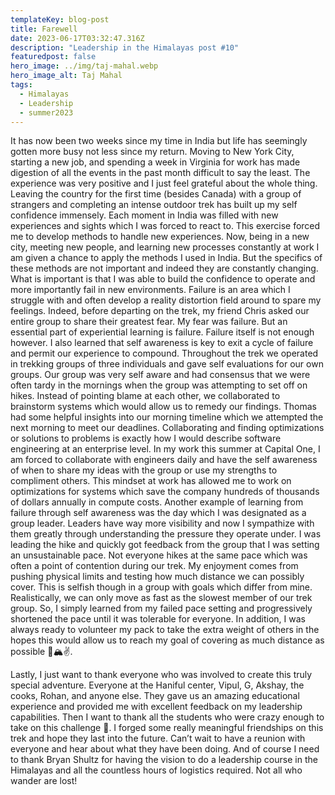 ```yaml
---
templateKey: blog-post
title: Farewell
date: 2023-06-17T03:32:47.316Z
description: "Leadership in the Himalayas post #10"
featuredpost: false
hero_image: ../img/taj-mahal.webp
hero_image_alt: Taj Mahal
tags:
  - Himalayas
  - Leadership
  - summer2023
---
```

It has now been two weeks since my time in India but life has seemingly gotten more busy not less since my return. Moving to New York City, starting a new job, and spending a week in Virginia for work has made digestion of all the events in the past month difficult to say the least. The experience was very positive and I just feel grateful about the whole thing. Leaving the country for the first time (besides Canada) with a group of strangers and completing an intense outdoor trek has built up my self confidence immensely. Each moment in India was filled with new experiences and sights which I was forced to react to. This exercise forced me to develop methods to handle new experiences. Now, being in a new city, meeting new people, and learning new processes constantly at work I am given a chance to apply the methods I used in India. But the specifics of these methods are not important and indeed they are constantly changing. What is important is that I was able to build the confidence to operate and more importantly fail in new environments. Failure is an area which I struggle with and often develop a reality distortion field around to spare my feelings. Indeed, before departing on the trek, my friend Chris asked our entire group to share their greatest fear. My fear was failure. But an essential part of experiential learning is failure. Failure itself is not enough however. I also learned that self awareness is key to exit a cycle of failure and permit our experience to compound. Throughout the trek we operated in trekking groups of three individuals and gave self evaluations for our own groups. Our group was very self aware and had consensus that we were often tardy in the mornings when the group was attempting to set off on hikes. Instead of pointing blame at each other, we collaborated to brainstorm systems which would allow us to remedy our findings. Thomas had some helpful insights into our morning timeline which we attempted the next morning to meet our deadlines. Collaborating and finding optimizations or solutions to problems is exactly how I would describe software engineering at an enterprise level. In my work this summer at Capital One, I am forced to collaborate with engineers daily and have the self awareness of when to share my ideas with the group or use my strengths to compliment others. This mindset at work has allowed me to work on optimizations for systems which save the company hundreds of thousands of dollars annually in compute costs. Another example of learning from failure through self awareness was the day which I was designated as a group leader. Leaders have way more visibility and now I sympathize with them greatly through understanding the pressure they operate under. I was leading the hike and quickly got feedback from the group that I was setting an unsustainable pace. Not everyone hikes at the same pace which was often a point of contention during our trek. My enjoyment comes from pushing physical limits and testing how much distance we can possibly cover. This is selfish though in a group with goals which differ from mine. Realistically, we can only move as fast as the slowest member of our trek group. So, I simply learned from my failed pace setting and progressively shortened the pace until it was tolerable for everyone. In addition, I was always ready to volunteer my pack to take the extra weight of others in the hopes this would allow us to reach my goal of covering as much distance as possible 🙌🏔✌️.

Lastly, I just want to thank everyone who was involved to create this truly special adventure. Everyone at the Haniful center, Vipul, G, Akshay, the cooks, Rohan, and anyone else. They gave us an amazing educational experience and provided me with excellent feedback on my leadership capabilities. Then I want to thank all the students who were crazy enough to take on this challenge 🤪. I forged some really meaningful friendships on this trek and hope they last into the future. Can’t wait to have a reunion with everyone and hear about what they have been doing. And of course I need to thank Bryan Shultz for having the vision to do a leadership course in the Himalayas and all the countless hours of logistics required. Not all who wander are lost!